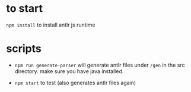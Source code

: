 # to start
`npm install` to install antlr js runtime
# scripts
- `npm run generate-parser` will generate antlr files under `/gen` in the src directory. make sure you have java installed.

- `npm start` to test (also generates antlr files again)


